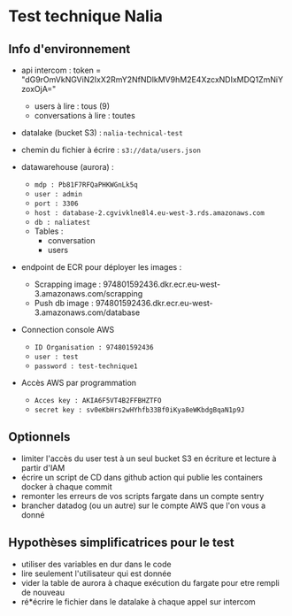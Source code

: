# Test technique Nalia

## Info d'environnement

* api intercom : token = "dG9rOmVkNGViN2IxX2RmY2NfNDlkMV9hM2E4XzcxNDIxMDQ1ZmNiYzoxOjA="
    * users à lire : tous (9)
    * conversations à lire : toutes
* datalake (bucket S3) : ``nalia-technical-test``
* chemin du fichier à écrire : ``s3://data/users.json``
* datawarehouse (aurora) :
	* `mdp : Pb81F7RFQaPHKWGnLk5q`
	* `user : admin`
	* `port : 3306`
	* `host : database-2.cgvivklne8l4.eu-west-3.rds.amazonaws.com`
	* `db : naliatest`
	* Tables :
		* conversation
		* users
* endpoint de ECR pour déployer les images : 
	* Scrapping image : 974801592436.dkr.ecr.eu-west-3.amazonaws.com/scrapping
	* Push db image : 974801592436.dkr.ecr.eu-west-3.amazonaws.com/database

* Connection console AWS
    * `ID Organisation : 974801592436`
    * `user : test`
    * `password : test-technique1`

* Accès AWS par programmation
    * `Acces key : AKIA6F5VT4B2FFBHZTFO`
    * `secret key : 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`
    
## Optionnels

* limiter l'accès du user test à un seul bucket S3 en écriture et lecture à partir d'IAM
* écrire un script de CD dans github action qui publie les containers docker à chaque commit
* remonter les erreurs de vos scripts fargate dans un compte sentry
* brancher datadog (ou un autre) sur le compte AWS que l'on vous a donné
    
## Hypothèses simplificatrices pour le test

* utiliser des variables en dur dans le code
* lire seulement l'utilisateur qui est donnée
* vider la table de aurora à chaque exécution du fargate pour etre rempli de nouveau
* ré*écrire le fichier dans le datalake à chaque appel sur intercom